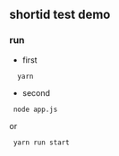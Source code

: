 ## shortid test demo

### run
 * first  
 ```
   yarn 
 ```
 * second
 ```
  node app.js
 ```
 or
 ```
  yarn run start
 ```
